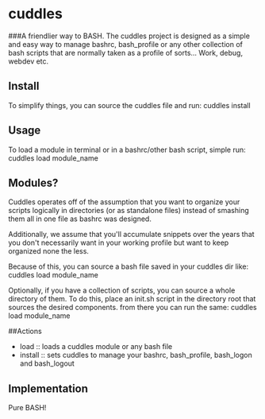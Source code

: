 # cuddles
###A friendlier way to BASH.
The cuddles project is designed as a simple and easy way to manage bashrc, bash_profile or any other collection of bash scripts that are normally taken as a profile of sorts... Work, debug, webdev etc.

## Install
To simplify things, you can source the cuddles file and run:
cuddles install

## Usage
To load a module in terminal or in a bashrc/other bash script, simple run:
cuddles load module_name

## Modules?
Cuddles operates off of the assumption that you want to organize your scripts logically in directories (or as standalone files) instead of smashing them all in one file as bashrc was designed.

Additionally, we assume that you'll accumulate snippets over the years that you don't necessarily want in your working profile but want to keep organized none the less.

Because of this, you can source a bash file saved in your cuddles dir like:
cuddles load module_name

Optionally, if you have a collection of scripts, you can source a whole directory of them. To do this, place an init.sh script in the directory root that sources the desired components.
from there you can run the same:
cuddles load module_name


##Actions
- load		:: loads a cuddles module or any bash file
- install	:: sets cuddles to manage your bashrc, bash_profile, bash_logon and bash_logout


## Implementation
Pure BASH!

